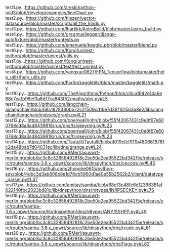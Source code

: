 test1.py...https://github.com/areski/python-nvd3/blob/develop/examples/lineChart.py  
test2.py...https://github.com/tilezen/vector-datasource/blob/master/scripts/all_the_kinds.py  
test3.py...https://github.com/lhartikk/AstroBuild/blob/master/astro_build.py  
test4.py...https://github.com/gregmuellegger/django-autofixture/blob/master/runtests.py  
test5.py...https://github.com/emanuele/kaggle_pbr/blob/master/blend.py  
test6.py...https://github.com/Kong/unirest-python/blob/master/unirest/utils.py  
test7.py...https://github.com/Kong/unirest-python/blob/master/unirest/test/test_unirest.py  
test8.py...https://github.com/yangxue0827/FPN_Tensorflow/blob/master/help_utils/help_utils.py
test9.py...https://github.com/Far0n/kaggletils/blob/master/kaggletils/math.py
test10.py...https://github.com/TheAlgorithms/Python/blob/c6ca1942e14a6e88c7ea1b96ef3a6d17ca843f52/maths/abs.py#L5
test11.py...https://github.com/langchain-ai/langchain/blob/68c1878380bb72c21509cd1be7d36f101563a8e2/libs/langchain/langchain/indexes/graph.py#L21
test12.py...https://github.com/openwall/john/blob/f55f42067431c0e8f67e600768cd8a3ad8439818/run/dns/tsigkeyring.py#L25
test13.py...https://github.com/openwall/john/blob/f55f42067431c0e8f67e600768cd8a3ad8439818/run/dns/tsigkeyring.py#L23
test14.py...https://github.com/Tautulli/Tautulli/blob/d019efcf911b4806618761c2da48bab7d04031ec/lib/dns/grange.py#L24
test15.py...https://github.com/RMerl/asuswrt-merlin.ng/blob/bc3c8c32858492818c2be50e2ea95522bd342f5e/release/src/router/samba-3.6.x_opwrt/source/lib/dnspython/dns/opcode.py#L45
test16.py...https://github.com/zhonghe0615/python-sdk/blob/4dbc3d3ab608c8e1d78cb5960d1ae0e55b2502b2/client/datatype_parser.py#L47
test17.py...https://github.com/amitay/samba/blob/68ef3c48fc6df2396381af622140fbc2023bd81c/lib/dnspython/dns/rdtypes/IN/IPSECKEY.py#L76
test18.py...https://github.com/RMerl/asuswrt-merlin.ng/blob/bc3c8c32858492818c2be50e2ea95522bd342f5e/release/src/router/samba-3.6.x_opwrt/source/lib/dnspython/dns/rdtypes/ANY/SSHFP.py#L49
test19.py...https://github.com/RMerl/asuswrt-merlin.ng/blob/bc3c8c32858492818c2be50e2ea95522bd342f5e/release/src/router/samba-3.6.x_opwrt/source/lib/dnspython/dns/rcode.py#L61
test20.py...https://github.com/RMerl/asuswrt-merlin.ng/blob/bc3c8c32858492818c2be50e2ea95522bd342f5e/release/src/router/samba-3.6.x_opwrt/source/lib/dnspython/dns/flags.py#L82


